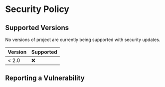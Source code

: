 # Security Policy

## Supported Versions

No versions of project are
currently being supported with security updates.

| Version | Supported          |
| ------- | ------------------ |
| < 2.0   | :x:                |

## Reporting a Vulnerability


